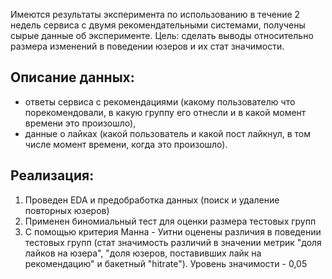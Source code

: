 Имеются результаты эксперимента по использованию в течение 2 недель сервиса с двумя рекомендательными системами, получены сырые данные об эксперименте.
Цель: сделать выводы относительно размера изменений в поведении юзеров и их стат значимости.

## Описание данных: ##
- ответы сервиса с рекомендациями (какому пользователю что порекомендовали, в какую группу его отнесли и в какой момент времени это произошло),
- данные о лайках (какой пользователь и какой пост лайкнул, в том числе момент времени, когда это произошло).


## Реализация: ##  
1. Проведен EDA и предобработка данных (поиск и удаление повторных юзеров)  
2. Применен биномиальный тест для оценки размера тестовых групп
3. С помощью критерия Манна - Уитни оценены различия в поведении тестовых групп (стат значимость различий в значении метрик "доля лайков на юзера", "доля юзеров, поставивших лайк на рекомендацию" и бакетный "hitrate"). Уровень значимости - 0,05
